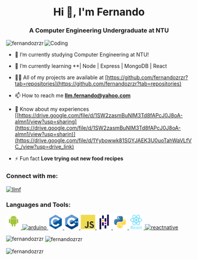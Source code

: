 <h1 align="center">Hi 👋, I'm Fernando</h1>
<h3 align="center">A Computer Engineering Undergraduate at NTU</h3>
<img align="right" alt="Coding" width="400" src ="https://i.pinimg.com/originals/1e/8a/0c/1e8a0c70035899417bddb5dd044794df.gif">

<p align="left"> <img src="https://komarev.com/ghpvc/?username=fernandozrzr&label=Profile%20views&color=0e75b6&style=flat" alt="fernandozrzr" /> </p>

- 🔭 I’m currently studying Computer Engineering at NTU!

- 🌱 I’m currently learning **| Node | Express | MongoDB | React

- 👨‍💻 All of my projects are available at [https://github.com/fernandozrzr?tab=repositories](https://github.com/fernandozrzr?tab=repositories)

- 📫 How to reach me **llm.fernando@yahoo.com**

- 📄 Know about my experiences [[https://drive.google.com/file/d/1SW2zasmBuNlM3Td8fAPcJ0J8oA-almn1/view?usp=sharing](https://drive.google.com/file/d/1SW2zasmBuNlM3Td8fAPcJ0J8oA-almn1/view?usp=sharin)](https://drive.google.com/file/d/1Yybowwk81SGYJAEK3U0uoTahWaVLfVC_/view?usp=drive_link)

- ⚡ Fun fact **Love trying out new food recipes**

<h3 align="left">Connect with me:</h3>
<p align="left">
<a href="https://linkedin.com/in/llmf" target="blank"><img align="center" src="https://raw.githubusercontent.com/rahuldkjain/github-profile-readme-generator/master/src/images/icons/Social/linked-in-alt.svg" alt="llmf" height="30" width="40" /></a>
</p>

<h3 align="left">Languages and Tools:</h3>
<p align="left"> <a href="https://developer.android.com" target="_blank" rel="noreferrer"> <img src="https://raw.githubusercontent.com/devicons/devicon/master/icons/android/android-original-wordmark.svg" alt="android" width="40" height="40"/> </a> <a href="https://www.arduino.cc/" target="_blank" rel="noreferrer"> <img src="https://cdn.worldvectorlogo.com/logos/arduino-1.svg" alt="arduino" width="40" height="40"/> </a> <a href="https://www.cprogramming.com/" target="_blank" rel="noreferrer"> <img src="https://raw.githubusercontent.com/devicons/devicon/master/icons/c/c-original.svg" alt="c" width="40" height="40"/> </a> <a href="https://www.w3schools.com/cpp/" target="_blank" rel="noreferrer"> <img src="https://raw.githubusercontent.com/devicons/devicon/master/icons/cplusplus/cplusplus-original.svg" alt="cplusplus" width="40" height="40"/> </a><a href="https://developer.mozilla.org/en-US/docs/Web/JavaScript" target="_blank" rel="noreferrer"> <img src="https://raw.githubusercontent.com/devicons/devicon/master/icons/javascript/javascript-original.svg" alt="javascript" width="40" height="40"/> </a> <a href="https://pandas.pydata.org/" target="_blank" rel="noreferrer"> <img src="https://raw.githubusercontent.com/devicons/devicon/2ae2a900d2f041da66e950e4d48052658d850630/icons/pandas/pandas-original.svg" alt="pandas" width="40" height="40"/> </a> <a href="https://www.python.org" target="_blank" rel="noreferrer"> <img src="https://raw.githubusercontent.com/devicons/devicon/master/icons/python/python-original.svg" alt="python" width="40" height="40"/> </a> <a href="https://reactjs.org/" target="_blank" rel="noreferrer"> <img src="https://raw.githubusercontent.com/devicons/devicon/master/icons/react/react-original-wordmark.svg" alt="react" width="40" height="40"/> </a> <a href="https://reactnative.dev/" target="_blank" rel="noreferrer"> <img src="https://reactnative.dev/img/header_logo.svg" alt="reactnative" width="40" height="40"/> </a> </p>

<p><img align="left" src="https://github-readme-stats.vercel.app/api/top-langs?username=fernandozrzr&show_icons=true&locale=en&layout=compact" alt="fernandozrzr" /></p>

<p>&nbsp;<img align="center" src="https://github-readme-stats.vercel.app/api?username=fernandozrzr&show_icons=true&locale=en" alt="fernandozrzr" /></p>

<p><img align="center" src="https://github-readme-streak-stats.herokuapp.com/?user=fernandozrzr&" alt="fernandozrzr" /></p>
